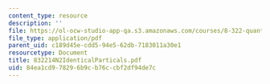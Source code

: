 ```yaml
---
content_type: resource
description: ''
file: https://ol-ocw-studio-app-qa.s3.amazonaws.com/courses/8-322-quantum-theory-ii-spring-2003/84ea1cd978296b9cb76ccbf2df94de7c_832214N2IdenticalParticals.pdf
file_type: application/pdf
parent_uid: c189d45e-cdd5-94e5-62db-7183011a30e1
resourcetype: Document
title: 832214N2IdenticalParticals.pdf
uid: 84ea1cd9-7829-6b9c-b76c-cbf2df94de7c
---
```

